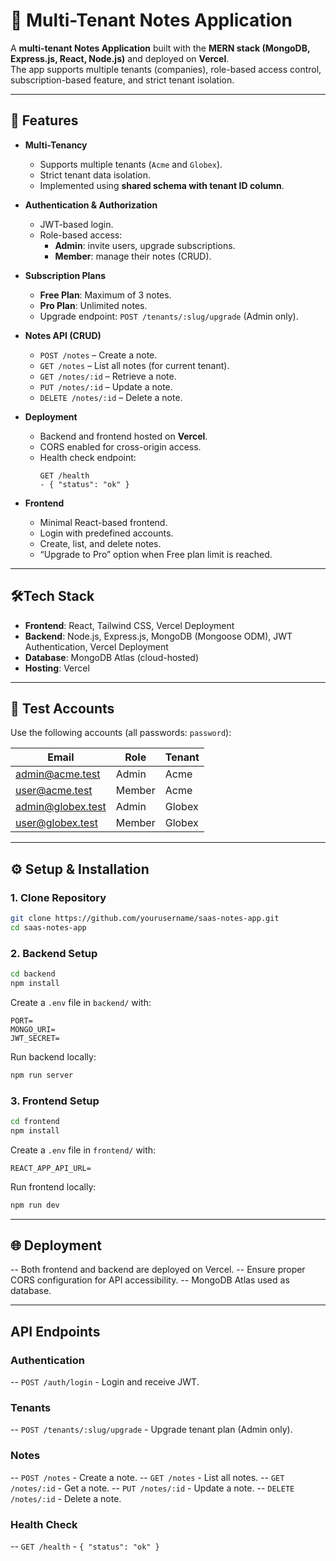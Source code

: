 # 📝 Multi-Tenant Notes Application

A **multi-tenant Notes Application** built with the **MERN stack (MongoDB, Express.js, React, Node.js)** and deployed on **Vercel**.  
The app supports multiple tenants (companies), role-based access control, subscription-based feature, and strict tenant isolation.

---

## 🚀 Features

- **Multi-Tenancy**
  - Supports multiple tenants (`Acme` and `Globex`).
  - Strict tenant data isolation.
  - Implemented using **shared schema with tenant ID column**.

- **Authentication & Authorization**
  - JWT-based login.
  - Role-based access:
    - **Admin**: invite users, upgrade subscriptions.
    - **Member**: manage their notes (CRUD).

- **Subscription Plans**
  - **Free Plan**: Maximum of 3 notes.
  - **Pro Plan**: Unlimited notes.
  - Upgrade endpoint: `POST /tenants/:slug/upgrade` (Admin only).

- **Notes API (CRUD)**
  - `POST /notes` – Create a note.
  - `GET /notes` – List all notes (for current tenant).
  - `GET /notes/:id` – Retrieve a note.
  - `PUT /notes/:id` – Update a note.
  - `DELETE /notes/:id` – Delete a note.

- **Deployment**
  - Backend and frontend hosted on **Vercel**.
  - CORS enabled for cross-origin access.
  - Health check endpoint:  
    ```
    GET /health
    - { "status": "ok" }
    ```

- **Frontend**
  - Minimal React-based frontend.
  - Login with predefined accounts.
  - Create, list, and delete notes.
  - “Upgrade to Pro” option when Free plan limit is reached.

---

## 🛠️Tech Stack

- **Frontend**: React, Tailwind CSS, Vercel Deployment  
- **Backend**: Node.js, Express.js, MongoDB (Mongoose ODM), JWT Authentication, Vercel Deployment  
- **Database**: MongoDB Atlas (cloud-hosted)  
- **Hosting**: Vercel 

---

## 🔑 Test Accounts

Use the following accounts (all passwords: `password`):

| Email              | Role   | Tenant |
|--------------------|--------|--------|
| admin@acme.test    | Admin  | Acme   |
| user@acme.test     | Member | Acme   |
| admin@globex.test  | Admin  | Globex |
| user@globex.test   | Member | Globex |

---

## ⚙️ Setup & Installation

### 1️. Clone Repository
```bash
git clone https://github.com/yourusername/saas-notes-app.git
cd saas-notes-app
```
### 2. Backend Setup
``` bash
cd backend
npm install
```

Create a `.env` file in `backend/` with:
```env
PORT=
MONGO_URI=
JWT_SECRET=
```

Run backend locally:
```bash
npm run server
```

### 3. Frontend Setup
```bash
cd frontend
npm install
```

Create a `.env` file in `frontend/` with: 
``` env
REACT_APP_API_URL=
```

Run frontend locally:
```bash
npm run dev
```
---

## 🌐 Deployment
-- Both frontend and backend are deployed on Vercel.
-- Ensure proper CORS configuration for API accessibility.
-- MongoDB Atlas used as database.

---

## API Endpoints

### Authentication
 -- `POST /auth/login` - Login and receive JWT.

### Tenants
 -- `POST /tenants/:slug/upgrade` - Upgrade tenant plan (Admin only).

### Notes
 -- `POST /notes` - Create a note.
 -- `GET /notes` - List all notes.
 -- `GET /notes/:id` - Get a note.
 -- `PUT /notes/:id` - Update a note.
 -- `DELETE /notes/:id` - Delete a note.

### Health Check
 -- `GET /health` - `{ "status": "ok" }`

